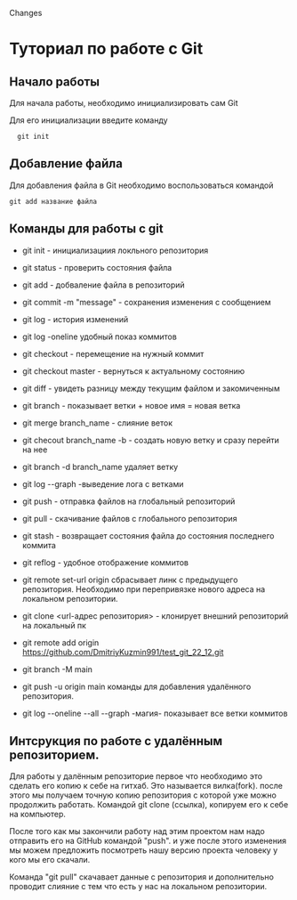 Changes

# Туториал по работе с Git

## Начало работы

Для начала работы, необходимо инициализировать сам Git

Для его инициализации введите команду 

```
  git init
```

## Добавление файла

Для добавления файла в Git необходимо воспользоваться командой 

```
git add название файла
```
## Команды для работы с git

* git init - инициализациия локльного репозитория
* git status - проверить состояния файла
* git add - добваление файла в репозиторий
* git commit -m "message" - сохранения изменения с сообщением 
* git log - история изменений
* git log -oneline удобный показ коммитов
* git checkout - перемещение на нужный коммит
* git checkout master - вернуться к актуальному состоянию
* git diff - увидеть разницу между текущим файлом и закомиченным
* git branch - показывает ветки + новое имя = новая ветка
* git merge branch_name - слияние веток
* git checout branch_name -b - создать новую ветку и сразу перейти на нее
* git branch -d branch_name удаляет ветку
* git log --graph -выведение лога с ветками
* git push - отправка файлов на глобальный репозиторий
* git pull - скачивание файлов с глобального репозитория
* git stash - возвращает состояния файла до состояния последнего коммита
* git reflog - удобное отображение коммитов
* git remote set-url origin <url-adress repository> сбрасывает линк с предыдущего репозитория. Необходимо при перепривязке нового адреса на локальном репозитории.
* git clone <url-адрес репозитория> - клонирует внешний репозиторий на локальный пк

* git remote add origin https://github.com/DmitriyKuzmin991/test_git_22_12.git
* git branch -M main
* git push -u origin main команды для добавления удалённого  репозитория.
* git log --oneline --all --graph -магия- показывает все ветки коммитов

## Интсрукция по работе с удалённым репозиторием.

Для работы у далённым репозиторие первое что необходимо это сделать его копию к себе на гитхаб. Это называется вилка(fork).
после этого мы получаем точную копию репозитория с которой уже можно продолжить работать. 
Командой git clone (ссылка), копируем его к себе на компьютер.

После того как мы закончили работу над этим проектом нам надо отправить его на GitHub командой "push". и уже после этого  изменения мы можем предложить посмотреть нашу версию проекта человеку у кого мы его скачали.

Команда "git pull" скачавает данные с репозитория и дополнительно проводит слияние с тем что есть у нас на локальном репозитории. 